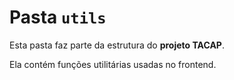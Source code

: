# Pasta `utils`

Esta pasta faz parte da estrutura do **projeto TACAP**.

Ela contém funções utilitárias usadas no frontend.
